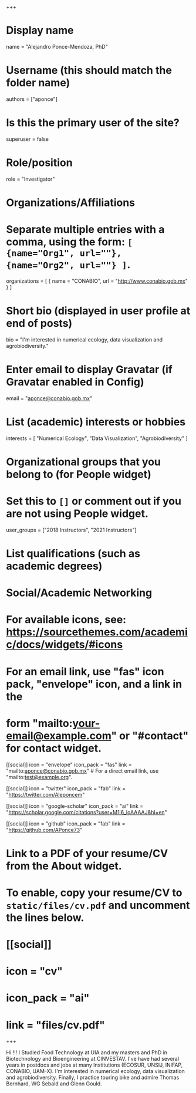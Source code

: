 +++
# Display name
name = "Alejandro Ponce-Mendoza, PhD"

# Username (this should match the folder name)
authors = ["aponce"]

# Is this the primary user of the site?
superuser = false

# Role/position
role = "Investigator"

# Organizations/Affiliations
#   Separate multiple entries with a comma, using the form: `[ {name="Org1", url=""}, {name="Org2", url=""} ]`.
organizations = [ { name = "CONABIO", url = "http://www.conabio.gob.mx" } ]

# Short bio (displayed in user profile at end of posts)
bio = "I'm interested in numerical ecology, data visualization and agrobiodiversity."

# Enter email to display Gravatar (if Gravatar enabled in Config)
email = "aponce@conabio.gob.mx"

# List (academic) interests or hobbies
interests = [
  "Numerical Ecology",
  "Data Visualization",
  "Agrobiodiversity"
]

# Organizational groups that you belong to (for People widget)
#   Set this to `[]` or comment out if you are not using People widget.
user_groups = ["2018 Instructors", "2021 Instructors"]

# List qualifications (such as academic degrees)

# Social/Academic Networking
# For available icons, see: https://sourcethemes.com/academic/docs/widgets/#icons
#   For an email link, use "fas" icon pack, "envelope" icon, and a link in the
#   form "mailto:your-email@example.com" or "#contact" for contact widget.

[[social]]
  icon = "envelope"
  icon_pack = "fas"
  link = "mailto:aponce@conabio.gob.mx"  # For a direct email link, use "mailto:test@example.org".

[[social]]
  icon = "twitter"
  icon_pack = "fab"
  link = "https://twitter.com/Aleponcem"

[[social]]
  icon = "google-scholar"
  icon_pack = "ai"
  link = "https://scholar.google.com/citations?user=M1i6_loAAAAJ&hl=en"

[[social]]
  icon = "github"
  icon_pack = "fab"
  link = "https://github.com/APonce73"

# Link to a PDF of your resume/CV from the About widget.
# To enable, copy your resume/CV to `static/files/cv.pdf` and uncomment the lines below.
# [[social]]
#   icon = "cv"
#   icon_pack = "ai"
#   link = "files/cv.pdf"

+++

Hi !!! I Studied Food Technology at UIA and my masters and PhD in Biotechnology and Bioengineering at CINVESTAV. I've have had several years in postdocs and jobs at many Institutions (ECOSUR, UNSIJ, INIFAP, CONABIO, UAM-X). I'm interested in numerical ecology, data visualization and agrobiodiversity. Finally, I practice touring bike and admire Thomas Bernhard, WG Sebald and Glenn Gould.

